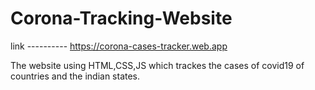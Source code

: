 # Corona-Tracking-Website
link ----------
https://corona-cases-tracker.web.app

The website using HTML,CSS,JS which trackes the cases of covid19 of countries and the indian states.
